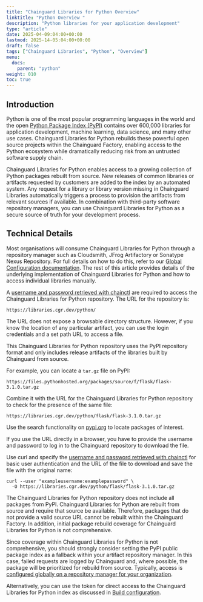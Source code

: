 ```yaml
---
title: "Chainguard Libraries for Python Overview"
linktitle: "Python Overview "
description: "Python libraries for your application development"
type: "article"
date: 2025-04-09:04:00+00:00
lastmod: 2025-14-05:04:00+00:00
draft: false
tags: ["Chainguard Libraries", "Python", "Overview"]
menu:
  docs:
    parent: "python"
weight: 010
toc: true
---
```


## Introduction

Python is one of the most popular programming languages in the world and the open [Python Package Index (PyPI)](https://pypi.org/) contains over 600,000 libraries for application development, machine learning, data science, and many other use cases. Chainguard Libraries for Python rebuilds these powerful open source projects within the Chainguard Factory, enabling access to the Python ecosystem while dramatically reducing risk from an untrusted software supply chain.

Chainguard Libraries for Python enables access to a growing collection of Python packages rebuilt from source. New releases of common libraries or artifacts requested by customers are added to the index by an automated system. Any request for a library or library version missing in Chainguard Libraries automatically triggers a process to provision the artifacts from relevant sources if available. In combination with third-party software repository managers, you can use Chainguard Libraries for Python as a secure source of truth for your development process.

## Technical Details

Most organisations will consume Chainguard Libraries for Python through a repository manager such as
Cloudsmith, JFrog Artifactory or Sonatype Nexus Repository. For full details on how to do this,
refer to our [Global Configuration
documentation](/chainguard/libraries/python/global-configuration). The rest of this article provides
details of the underlying implementation of Chainguard Libraries for Python and how to access
individual libraries manually.

A [username and password retrieved with
chainctl](/chainguard/libraries/access/) are required to access the Chainguard
Libraries for Python repository. The URL for the repository is:

```
https://libraries.cgr.dev/python/
```

The URL does not expose a browsable directory structure. However, if you know the location of any particular artifact, you can use the login credentials and a set path URL to access a file.

This Chainguard Libraries for Python repository uses the PyPI repository format and only includes release artifacts of the libraries built by Chainguard from source. 

For example, you can locate a `tar.gz` file on PyPI:

```
https://files.pythonhosted.org/packages/source/f/flask/flask-3.1.0.tar.gz
```

Combine it with the URL for the Chainguard Libraries for Python repository to check for the presence of the same file:

```
https://libraries.cgr.dev/python/flask/flask-3.1.0.tar.gz
```

Use the search functionality on [pypi.org](https://pypi.org/) to locate packages of interest.

If you use the URL directly in a browser, you have to provide the username and
password to log in to the Chainguard repository to download the file.

Use curl and specify the [username and password retrieved with
chainctl](/chainguard/libraries/access/) for basic user authentication and the
URL of the file to download and save the file with the original name:

```
curl --user "exampleusername:examplepassword" \
  -O https://libraries.cgr.dev/python/flask/flask-3.1.0.tar.gz
```

The Chainguard Libraries for Python repository does not include all packages from PyPI. Chainguard Libraries for Python are rebuilt from source and require that source be available. Therefore, packages that do not provide a valid source URL cannot be rebuilt within the Chainguard Factory. In addition, initial package rebuild coverage for Chainguard Libraries for Python is not comprehensive. 

Since coverage within Chainguard Libraries for Python is not comprehensive, you should strongly consider setting the PyPI public package index as a fallback within your artifact repository manager. In this case, failed requests are logged by Chainguard and, where possible, the package will be prioritized for rebuild from source. Typically, access is [configured globally on a repository manager for your organization](/chainguard/libraries/python/global-configuration/).

Alternatively, you can use the token for direct access to the Chainguard Libraries for Python index as discussed in [Build configuration](/chainguard/libraries/python/build-configuration/).
